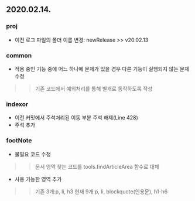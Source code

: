 2020.02.14.
---

### proj
* 이전 로그 파일의 폴더 이름 변경: newRelease >> v20.02.13

### common
* 적용 중인 기능 중에 어느 하나에 문제가 있을 경우 다른 기능이 실행되지 않는 문제 수정
>> 기존 코드에서 예외처리를 통해 별개로 동작하도록 작성

### indexor
* 이전 커밋에서 주석처리된 이동 부분 주석 해제(Line 428)
* 주석 추가

### footNote
* 불필요 코드 수정
>> 문서 영역 찾는 코드를 tools.findArticleArea 함수로 대체
* 사용 가능한 영역 추가
>> 기존 3개:p, li, h3
>> 현재 9개:p, li, blockquote(인용문), h1-h6
